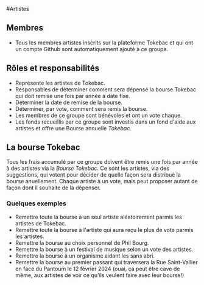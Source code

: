 #Artistes 

## Membres 
- Tous les membres artistes inscrits sur la plateforme Tokebac et qui ont un compte Github sont automatiquement ajouté à ce groupe.

## Rôles et responsabilités 
- Représente les artistes de Tokebac.
- Responsables de déterminer comment sera dépensé la bourse Tokebac qui doit remise une fois par année à date fixe.
- Déterminer la date de remise de la bourse.
- Déterminer, par vote, comment sera remis la bourse. 
- Les membres de ce groupe sont bénévoles et ont un vote chaque.
- Les fonds recueillis par ce groupe sont investis dans un fond d'aide aux artistes et offre une Bourse annuelle _Tokebac_.

## La bourse Tokebac
Tous les frais accumulé par ce groupe doivent être remis une fois par année à des artistes via la _Bourse Tokebac_.
Ce sont les artistes, via des suggestions, qui votent pour décider de quelle façon sera distribué la bourse anuellement.
Chaque artiste à un vote, mais peut proposer autant de façon dont il souhaite de la dépenser.
### Quelques exemples 
- Remettre toute la bourse à un seul artiste aléatoirement parmis les artistes de Tokebac.
- Remettre toute la bourse à l'artiste qui aura reçu le plus de vote parmis les artistes.
- Remettre la bourse au choix personnel de Phil Bourg.
- Remettre la bourse à un festival de musique selon un vote des artistes.
- Remettre la bourse à un organisme aidant les sans abri.
- Remettre la bourse au premier passant qui traversera la Rue Saint-Vallier en face du Pantoum le 12 février 2024 (ouai, ça peut être cave de même, aux artistes de voir ce qu'ils veulent faire avec leur bourse!)
